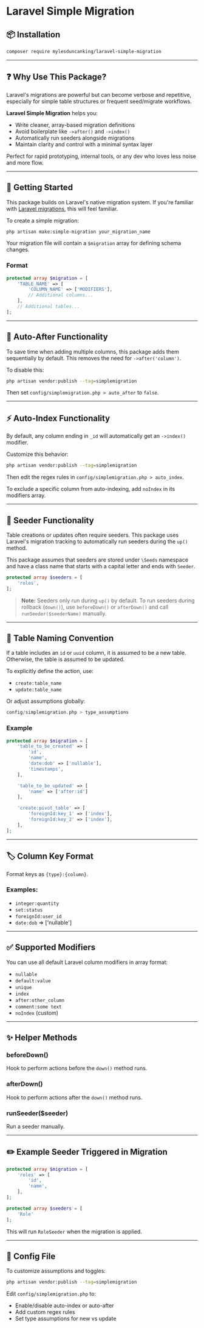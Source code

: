 # Laravel Simple Migration

## 📦 Installation

```bash
composer require mylesduncanking/laravel-simple-migration
```

---

## ❓ Why Use This Package?

Laravel's migrations are powerful but can become verbose and repetitive, especially for simple table structures or frequent seed/migrate workflows.

**Laravel Simple Migration** helps you:

- Write cleaner, array-based migration definitions
- Avoid boilerplate like `->after()` and `->index()`
- Automatically run seeders alongside migrations
- Maintain clarity and control with a minimal syntax layer

Perfect for rapid prototyping, internal tools, or any dev who loves less noise and more flow.

---

## 🚀 Getting Started

This package builds on Laravel's native migration system. If you're familiar with [Laravel migrations](https://laravel.com/docs/9.x/migrations), this will feel familiar.

To create a simple migration:

```bash
php artisan make:simple-migration your_migration_name
```

Your migration file will contain a `$migration` array for defining schema changes.

### Format

```php
protected array $migration = [
    'TABLE_NAME' => [
        'COLUMN_NAME' => ['MODIFIERS'],
        // Additional columns...
    ],
    // Additional tables...
];
```

---

## 🔁 Auto-After Functionality

To save time when adding multiple columns, this package adds them sequentially by default. This removes the need for `->after('column')`.

To disable this:

```bash
php artisan vendor:publish --tag=simplemigration
```

Then set `config/simplemigration.php > auto_after` to `false`.

---

## ⚡ Auto-Index Functionality

By default, any column ending in `_id` will automatically get an `->index()` modifier.

Customize this behavior:

```bash
php artisan vendor:publish --tag=simplemigration
```

Then edit the regex rules in `config/simplemigration.php > auto_index`.

To exclude a specific column from auto-indexing, add `noIndex` in its modifiers array.

---

## 🌱 Seeder Functionality

Table creations or updates often require seeders. This package uses Laravel's migration tracking to automatically run seeders during the `up()` method.

This package assumes that seeders are stored under  `\Seeds` namespace and have a class name that starts with a capital letter and ends with `Seeder`.

```php
protected array $seeders = [
    'roles',
];
```

> **Note:** Seeders only run during `up()` by default.
> To run seeders during rollback (`down()`), use `beforeDown()` or `afterDown()` and call `runSeeder($seederName)` manually.

---

## 📘 Table Naming Convention

If a table includes an `id` or `uuid` column, it is assumed to be a new table. Otherwise, the table is assumed to be updated.

To explicitly define the action, use:

- `create:table_name`
- `update:table_name`

Or adjust assumptions globally:

```php
config/simplemigration.php > type_assumptions
```

### Example

```php
protected array $migration = [
    'table_to_be_created' => [
        'id',
        'name',
        'date:dob' => ['nullable'],
        'timestamps',
    ],

    'table_to_be_updated' => [
        'name' => ['after:id']
    ],

    'create:pivot_table' => [
        'foreignId:key_1' => ['index'],
        'foreignId:key_2' => ['index'],
    ],
];
```

---

## 🏷️ Column Key Format

Format keys as `{type}:{column}`.

### Examples:

- `integer:quantity`
- `set:status`
- `foreignId:user_id`
- `date:dob` => ['nullable']

---

## ✅ Supported Modifiers

You can use all default Laravel column modifiers in array format:

- `nullable`
- `default:value`
- `unique`
- `index`
- `after:other_column`
- `comment:some text`
- `noIndex` (custom)

---

## ✨ Helper Methods

### beforeDown()
Hook to perform actions before the `down()` method runs.

### afterDown()
Hook to perform actions after the `down()` method runs.

### runSeeder($seeder)
Run a seeder manually.

---

## ✏️ Example Seeder Triggered in Migration

```php
protected array $migration = [
    'roles' => [
        'id',
        'name',
    ],
];

protected array $seeders = [
    'Role'
];
```

This will run `RoleSeeder` when the migration is applied.

---

## 📁 Config File

To customize assumptions and toggles:

```bash
php artisan vendor:publish --tag=simplemigration
```

Edit `config/simplemigration.php` to:

- Enable/disable auto-index or auto-after
- Add custom regex rules
- Set type assumptions for new vs update

